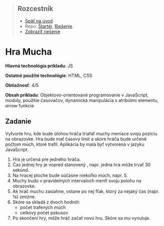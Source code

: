 <div class="hidden">

> ## Rozcestník
> - [Späť na úvod](../../README.md)
> - Repo: [Štartér](/../../tree/main/js-a-css/fly), [Riešenie](/../../tree/solution/js-a-css/fly).
> - [Zobraziť riešenie](riesenie.md)

</div>

# Hra Mucha
<div class="info"> 

**Hlavná technológia príkladu**: JS

**Ostatné použité technológie**: HTML, CSS

**Obtiažnosť**: 4/5

**Obsah príkladu**: Objektovo-orientované programovanie v JavaScript, moduly, použitie časovačov, dynamická manipulácia s atribútmi elementu, *arrow* funkcie 
</div>

## Zadanie

Vytvorte hru, kde bude úlohou hráča triafať muchy meniace svoju pozíciu na obrazovke. Hra bude mať časový limit a skóre hráča bude určené počtom múch, ktoré trafil. Aplikácia by mala byť vytvorená v jazyku JavaScript.

1. Hra je určená pre jedného hráča. 
1. Čas jednej hry je vopred stanovený , napr. jedna hra môže trvať 30 sekúnd.
1. Na hracej ploche bude súčasne niekoľko múch, napr. 5.
1. Muchy budú v pravidelných intervaloch meniť svoju polohu na obrazovke.
1. Ak hráč muchu zasiahne, ostane po nej fľak, ktorý za nejaký čas (napr. 1s) zmizne. 
1. Skóre sa skladá z dvoch hodnôt:
    - počet trafených múch
    - celkový počet pokusov
1. Po skončení hry, môže hráč začať novú hru. Skóre sa mu vynuluje.    